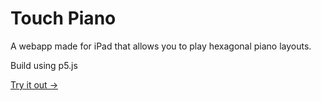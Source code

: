 # Touch Piano

A webapp made for iPad that allows you to play hexagonal piano layouts.

Build using p5.js

[Try it out →](https://basdebruin.github.io/touchpiano/)